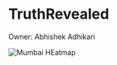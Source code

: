 # TruthRevealed
Owner: Abhishek Adhikari

![Mumbai HEatmap](https://github.com/InternityFoundation/TruthRevealed/blob/master/mumbai_heatmap.JPG)
